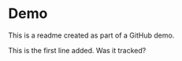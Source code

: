 # Demo

This is a readme created as part of a GitHub demo.

This is the first line added. Was it tracked?
